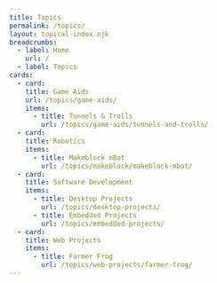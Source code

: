```yaml
---
title: Topics
permalink: /topics/
layout: topical-index.njk
breadcrumbs:
  - label: Home
    url: /
  - label: Topics
cards:
  - card:
    title: Game Aids
    url: /topics/game-aids/
    items:
      - title: Tunnels & Trolls
        url: /topics/game-aids/tunnels-and-trolls/
  - card:
    title: Robotics
    items:
      - title: Makeblock mBot
        url: /topics/makeblock/makeblock-mbot/
  - card:
    title: Software Development
    items:
      - title: Desktop Projects
        url: /topics/desktop-projects/
      - title: Embedded Projects
        url: /topics/embedded-projects/
  - card:
    title: Web Projects
    items:
      - title: Farmer Frog
        url: /topics/web-projects/farmer-frog/
---
```


